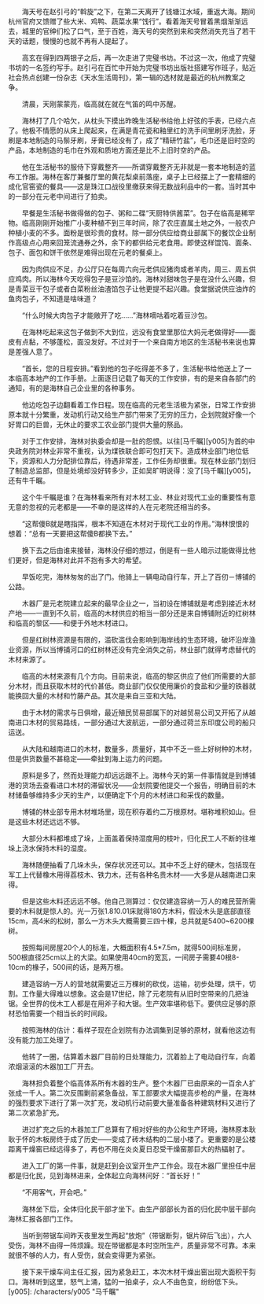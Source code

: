 　　海天号在赵引弓的“斡旋”之下，在第二天离开了钱塘江水域，重返大海。期间杭州官府又馈赠了些大米、鸡鸭、蔬菜水果“饯行”。看着海天号冒着黑烟渐渐远去，城里的官绅们松了口气，至于百姓，海天号的突然到来和突然消失充当了若干天的话题，慢慢的也就不再有人提起了。

　　高玄在得到四两银子之后，再一次走进了完璧书坊。不过这一次，他成了完璧书坊的一名签约写手。赵引弓在百忙中开始为完璧书坊出版社搭建写作班子，贴近社会热点创建一份杂志《天水生活周刊》，第一辑的选材就是最近的杭州教案之争。

　　清晨，天刚蒙蒙亮，临高就在就在气笛的鸣中苏醒。

　　海林打了几个哈欠，从枕头下摸出昨晚生活秘书给他上好弦的手表，已经六点了。他极不情愿的从床上爬起来，在满是青花瓷和釉里红的洗手间里刷牙洗脸，牙刷是本地制造的马鬃牙刷，牙膏已经没有了，成了“精研竹盐”，毛巾还是旧时空的产品，本地制造的毛巾在外观和质地方面还是比不上旧时空的产品。

　　他在生活秘书的服侍下穿戴整齐——所谓穿戴整齐无非就是一套本地制造的蓝布工作服。海林在客厅兼餐厅里的黄花梨桌前落座，桌子上已经摆上了一套精细的成化官窑瓷的餐具——这是珠江口战役里缴获来得无数战利品中的一套。当时其中的一部分在元老中间进行了拍卖。

　　早餐是生活秘书做得做的包子、粥和二碟“天厨特供酱菜”。包子在临高是稀罕物。临高刚刚开始推广小麦种植不到三年时间，除了农庄直属土地之外，一般农户种植小麦的不多。面粉是很珍贵的食材。除一部分供应给商业部属下的餐饮企业制作高级点心用来回笼流通券之外，余下的都供给元老食用。即使这样馄饨、面条、包子、面包和饼干依然是难得出现在元老的餐桌上。

　　因为肉供应不足，办公厅只在每周六向元老供应猪肉或者羊肉，周三、周五供应鸡肉。所以海林今天吃得包子是豆沙馅的。海林对甜味包子是在没什么兴趣，但是青菜豆干包子或者白菜粉丝油渣馅包子让他更提不起兴趣。食堂据说供应油炸的鱼肉包子，不知道是啥味道？

　　“什么时候大肉包子才能敞开了吃……”海林嘀咕着吃着豆沙包。

　　在海林吃起来这包子做到不大到位，远没有食堂里那位大妈元老做得好——面皮有点黏，不够蓬松，面没发好。不过对于一个来自南方地区的生活秘书来说也算是差强人意了。

　　“首长，您的日程安排。”看到他的包子吃得差不多了，生活秘书给他送上了一本临高本地产的工作手册。上面逐日记载了每天的工作安排，有的是来自各部门的通知，有的是海林自己企业里的各种事务。

　　他边吃包子边翻看着工作日程。现在临高的元老生活极为紧张，日常工作安排原本就十分繁重，发动机行动又给生产部门带来了无穷的压力，企划院就好像一个好胃口的巨兽，无休止的要求工农业部门提供大量的祭品。

　　对于工作安排，海林对执委会却是一肚的怨恨。以往[马千瞩][y005]为首的中央政务院对林业非常不重视，认为煤铁联合即可包打天下。造成林业部门地位低下，资源和人力分配排位靠后，待遇非常差，工作任务却很重。现在林业部门划归了制造总监部，但是处境却没好转多少，正如吴旷明说得：没了[马千瞩][y005]，还有牛千瞩。

　　这个牛千瞩是谁？在海林看来所有对木材工业、林业对现代工业的重要性有意无意的忽视的元老都是——不幸的是这样的人在元老院还相当的多。

　　“这帮傻B就是瞎指挥，根本不知道在木材对于现代工业的作用。”海林恨恨的想着：“总有一天要把这帮傻B都换下去。”

　　换下去之后由谁来接替，海林没仔细的想过，倒是有一些人暗示过能做得比他们更好，但是海林对此并不抱有多大的希望。

　　早饭吃完，海林匆匆的出了门。他骑上一辆电动自行车，开上了百仞－博铺的公路。

　　木器厂是元老院建立起来的最早企业之一，当初设在博铺就是考虑到接近木材产地——一直到不久前，临高的木材供应的相当一部分还是来自博铺附近的红树林和临高的黎区——和便于外地木材进口。

　　但是红树林资源是有限的，滥砍滥伐会影响到海岸线的生态环境，破坏沿岸渔业资源，所以当博铺河口的红树林还没有完全消失之前，林业部门就得考虑替代的木材来源了。

　　临高的木材来源有几个方向。目前来说，临高的黎区供应了他们所需要的大部分木材，而且获取木材的代价甚低。商业部门仅仅使用廉价的食盐和少量的铁器就能换回大量的木材和竹藤产品。其次是来自三亚和大陆。

　　由于木材的需求与日俱增，最近殖民贸易部属下的对越贸易公司又开拓了从越南进口木材的贸易路线，一部分通过大波航运，一部分通过荷兰东印度公司的船只运送。

　　从大陆和越南进口的木材，数量多，质量好，其中不乏一些上好树种的木材，但是供货数量不甚稳定——牵扯到海上运力的问题。

　　原料是多了，然而处理能力却远远跟不上。海林今天的第一件事情就是到博铺港的货场去查看进口木材的滞留状况——企划院要他提交一个报告，明确目前的木材储备够维持多少天的生产，以便确定下个月的木材进口和采伐的数量。

　　博铺的林业部专用木材堆场里，现在积存着约二万根原材。堪称堆积如山。但是这些木材还远远不够。

　　大部分木料都堆成了垛，上面盖着保持湿度用的枝叶，归化民工人不断的往堆垛上浇水保持木料的湿度。

　　海林随便抽看了几垛木头，保存状况还可以。其中不乏上好的硬木，包括现在军工上代替橡木用得荔枝木、铁力木，还有各种名贵木材——大多是从越南进口来得。

　　但是这些木料还远远不够。他自己测算过：仅仅建造容纳一万人的难民营所需要的木料就是惊人的。光一万张1.8*1*0.01床就得180方木料，假设木头是底部直径15cm，高4米的松树，那么一方木头大概需要三四十棵，总共就是5400~6200棵树。

　　按照每间房屋20个人的标准，大概面积有4.5*7.5m，就得500间标准房，500根直径25cm以上的大梁。如果使用40cm的宽瓦，一间房子需要40根8-10cm的椽子，500间的话，是两万根。

　　建造容纳一万人的营地就需要近三万棵树的砍伐，运输，初步处理，烘干，切割。工作量大得难以想象。这会是17世纪，除了元老院有从旧时空带来的几把油锯。全世界的伐木工人都是在用斧子和大锯。生产效率堪称低下。要供应足够的原材恐怕需要一个相当长的时间段。

　　按照海林的估计：看样子现在企划院有办法调集到足够的原材，就看他这边有没有能力加工处理了。

　　他转了一圈，估算着木器厂目前的日处理能力，沉着脸上了电动自行车，向着浓烟滚滚的木器加工厂开去。

　　海林担负着整个临高体系所有木器的生产。整个木器厂已由原来的一百余人扩张成一千人。第二次反围剿前紧急备战，军工部要求大幅提高步枪的产量，在海林的强烈要求下进行了第一次扩充，发动机行动前要大量准备各种建筑材料又进行了第二次紧急扩充。

　　进过扩充之后的木器加工厂总算有了相对好些的办公和生产环境，海林原本耿耿于怀的木板房终于成了历史——变成了砖木结构的二层小楼了。更重要的是公楼距离干燥窑已经远得多了，再也不用在炎炎夏日忍受干燥窑那巨大的热辐射了。

　　进入工厂的第一件事，就是赶到会议室开生产工作会。现在木器厂里担任中层都是归化民，见到海林进来，全体起立向海林问好：“首长好！”

　　“不用客气，开会吧。”

　　海林坐下后，全体归化民干部才坐下。由生产部部长为首的归化民中层干部向海林汇报各部门工作。

　　当听到带锯车间昨天夜里发生两起“放炮”（带锯断劽，锯片碎后飞出），六人受伤，海林不由得一阵烦躁。现在带锯都是本时空所生产，质量非常不可靠。本来就很不够的人力，有人受伤，就会变得更为紧张。

　　接下来干燥车间主任汇报，因为紧急赶工，本次木材干燥出窑出现大面积干劽口。海林听到这里，怒气上涌，猛的一拍桌子，众人不由色变，纷纷低下头。
[y005]: /characters/y005 "马千瞩"
